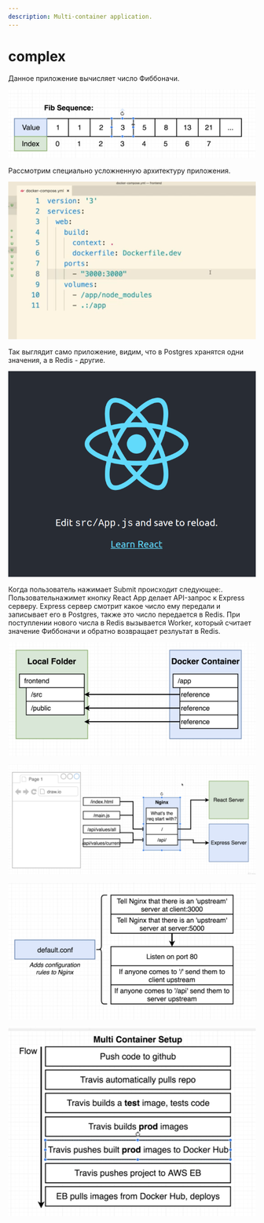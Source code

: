```yaml
---
description: Multi-container application.
---
```


# complex

Данное приложение вычисляет число Фиббоначи.

![](.gitbook/assets/image%20%289%29.png)

  Рассмотрим специально усложненную архитектуру приложения.

![](.gitbook/assets/image%20%286%29.png)

Так выглядит само приложение, видим, что в Postgres хранятся одни значения, а в Redis - другие.

![](.gitbook/assets/image%20%283%29.png)

Когда пользователь нажимает Submit происходит следующее:. Пользовательнажимет кнопку React App делает API-запрос к Express серверу. Express сервер смотрит какое число ему передали и записывает его в Postgres, также это число передается в Redis. При поступлении нового числа в Redis вызывается Worker, который считает значение Фиббоначи и обратно возвращает резлуьтат в Redis.

![](.gitbook/assets/image.png)

![&#x43D;&#x430;&#x441;&#x442;&#x440;&#x43E;&#x439;&#x43A;&#x430; nginx](.gitbook/assets/image%20%2821%29.png)

![nginx](.gitbook/assets/image%20%2818%29.png)

![](.gitbook/assets/image%20%2816%29.png)

